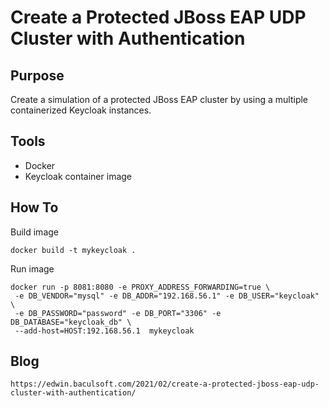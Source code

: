 Create a Protected JBoss EAP UDP Cluster with Authentication
===================

Purpose
-------------------
Create a simulation of a protected JBoss EAP cluster by using a multiple containerized Keycloak instances.  

Tools
-------------------
* Docker
* Keycloak container image

How To
-------------------
Build image
```
docker build -t mykeycloak .
```

Run image
```
docker run -p 8081:8080 -e PROXY_ADDRESS_FORWARDING=true \
 -e DB_VENDOR="mysql" -e DB_ADDR="192.168.56.1" -e DB_USER="keycloak" \
 -e DB_PASSWORD="password" -e DB_PORT="3306" -e DB_DATABASE="keycloak_db" \
 --add-host=HOST:192.168.56.1  mykeycloak
```

Blog
--------------------
```
https://edwin.baculsoft.com/2021/02/create-a-protected-jboss-eap-udp-cluster-with-authentication/
```
